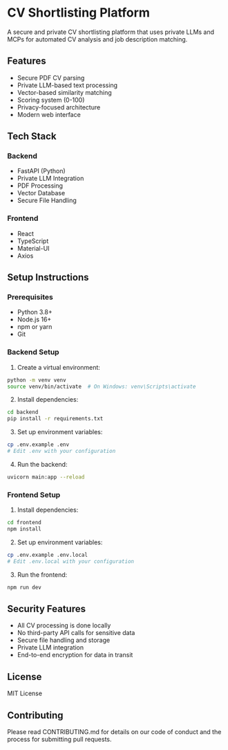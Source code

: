# CV Shortlisting Platform

A secure and private CV shortlisting platform that uses private LLMs and MCPs for automated CV analysis and job description matching.

## Features

- Secure PDF CV parsing
- Private LLM-based text processing
- Vector-based similarity matching
- Scoring system (0-100)
- Privacy-focused architecture
- Modern web interface

## Tech Stack

### Backend
- FastAPI (Python)
- Private LLM Integration
- PDF Processing
- Vector Database
- Secure File Handling

### Frontend
- React
- TypeScript
- Material-UI
- Axios

## Setup Instructions

### Prerequisites
- Python 3.8+
- Node.js 16+
- npm or yarn
- Git

### Backend Setup
1. Create a virtual environment:
```bash
python -m venv venv
source venv/bin/activate  # On Windows: venv\Scripts\activate
```

2. Install dependencies:
```bash
cd backend
pip install -r requirements.txt
```

3. Set up environment variables:
```bash
cp .env.example .env
# Edit .env with your configuration
```

4. Run the backend:
```bash
uvicorn main:app --reload
```

### Frontend Setup
1. Install dependencies:
```bash
cd frontend
npm install
```

2. Set up environment variables:
```bash
cp .env.example .env.local
# Edit .env.local with your configuration
```

3. Run the frontend:
```bash
npm run dev
```

## Security Features

- All CV processing is done locally
- No third-party API calls for sensitive data
- Secure file handling and storage
- Private LLM integration
- End-to-end encryption for data in transit

## License

MIT License

## Contributing

Please read CONTRIBUTING.md for details on our code of conduct and the process for submitting pull requests.